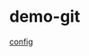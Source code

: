 # demo-git

[config](https://gist.github.com/thangnguyen-gmailcom/43f34a1823a5cf9d897c11f1b9eb9a4b)
